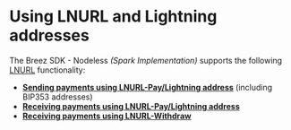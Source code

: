 # Using LNURL and Lightning addresses

The Breez SDK - Nodeless *(Spark Implementation)* supports the following <a target="_blank" href="https://github.com/lnurl/luds">LNURL</a> functionality:

- **[Sending payments using LNURL-Pay/Lightning address]** (including BIP353 addresses)
- **[Receiving payments using LNURL-Pay/Lightning address]** 
- **[Receiving payments using LNURL-Withdraw]**

[Sending payments using LNURL-Pay/Lightning address]: lnurl_pay.md
[Receiving payments using LNURL-Pay/Lightning address]: receive_lnurl_pay.md
[Receiving payments using LNURL-Withdraw]: lnurl_withdraw.md

